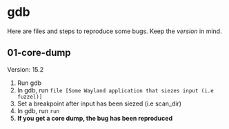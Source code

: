 # gdb

Here are files and steps to reproduce some bugs. Keep the *version* in mind.

## 01-core-dump

Version: 15.2

1. Run gdb
2. In  gdb, run `file [Some Wayland application that siezes input (i.e fuzzel)]`
3. Set a breakpoint after input has been siezed (i.e scan\_dir)
4. In  gdb, run `run`
5. **If you get a core dump, the bug has been reproduced**
